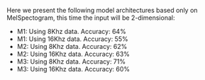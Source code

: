 
Here we present the following model architectures based only on MelSpectogram, this time the input will be 2-dimensional:
- M1: Using 8Khz data. 
Accuracy: 64%
- M1: Using 16Khz data.
Accuracy: 55%
- M2: Using 8Khz data.
Accuracy: 62%
- M2: Using 16Khz data.
Accuracy: 63%
- M3: Using 8Khz data.
Accuracy: 71%
- M3: Using 16Khz data.
Accuracy: 60%
